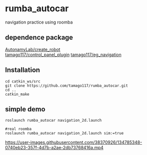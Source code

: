 # rumba_autocar
navigation practice using roomba

## dependence package
[AutonamyLab/create_robot](https://github.com/AutonomyLab/create_robot)  
[tamago117/control_panel_plugin](https://github.com/tamago117/control_panel_plugin)
[tamago117/eg_navigation](https://github.com/tamago117/eg_navigation)

## Installation
```
cd catkin_ws/src
git clone https://github.com/tamago117/rumba_autocar.git
cd ..
catkin_make
```

## simple demo
```
roslaunch rumba_autocar navigation_2d.launch

#real roomba
roslaunch rumba_autocar navigation_2d.launch sim:=true
```
https://user-images.githubusercontent.com/38370926/134785348-0740eb23-357f-4d7b-a2ae-2db73768416a.mp4

